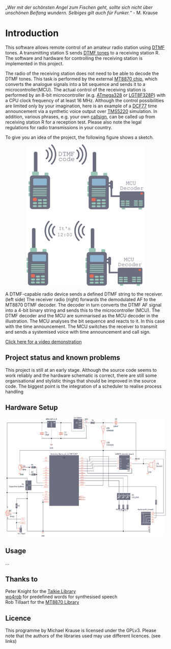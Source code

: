*„Wer mit der schönsten Angel zum Fischen geht, sollte sich nicht über unschönen Beifang wundern. Selbiges gilt auch für Funker.“* - M. Krause

# Introduction
This software allows remote control of an amateur radio station using [DTMF](https://en.wikipedia.org/wiki/DTMF) tones. 
A transmitting station S sends [DTMF tones](https://en.wikipedia.org/wiki/DTMF#Keypad) to a receiving station R. 
The software and hardware for controlling the receiving station is implemented in this project.

The radio of the receiving station does not need to be able to decode the DTMF tones. 
This task is performed by the external [MT8870 chip](https://archive.fo/ns0sL), which converts the analogue signals into a bit sequence and sends it to a microcontroller(MCU). 
The actual control of the receiving station is performed by an 8-bit microcontroller (e.g. 
[ATmega328](https://docs.arduino.cc/hardware/nano/) or [LGT8F328P](https://github.com/dbuezas/lgt8fx)) with a CPU clock frequency of at least 16 MHz. 
Although the control possibilities are limited only by your imagination, here is an example of a [DCF77](https://en.wikipedia.org/wiki/DCF77) time announcement via a synthetic voice output over [TMS5220](https://en.wikipedia.org/wiki/Texas_Instruments_LPC_Speech_Chips) simulation. 
In addition, various phrases, e.g. your own [callsign](https://en.wikipedia.org/wiki/Call_sign#Amateur_radio), can be called up from receiving station R for a reception test. Please also note the legal regulations for radio transmissions in your country.

To give you an idea of the project, the following figure shows a sketch.

<div align="center">
  <img src="figures/DTMF_Communication.svg" alt="DTMF example picture" height="445" width="370">
</div>

A DTMF-capable radio device sends a defined DTMF string to the receiver. (left side)
The receiver radio (right) forwards the demodulated AF to the MT8870 DTMF decoder. The decoder in turn converts the DTMF AF signal into a 4-bit binary string and sends this to the microcontroller (MCU). The DTMF decoder and the MCU are summarised as the MCU decoder in the illustration. The MCU analyses the bit sequence and reacts to it. In this case with the time announcement. The MCU switches the receiver to transmit and sends a systemised voice with time announcement and call sign.

[Click here for a video demonstration](https://forum.tiband.de/uploads/default/original/1X/950e07430d2157a88715edeb444a1c2967b47505.mp4)

## Project status and known problems
This project is still at an early stage. Although the source code seems to work reliably and the hardware schematic is correct, there are still some organisational and stylistic things that should be improved in the source code. The biggest point is the integration of a scheduler to realise process handling 

## Hardware Setup
<div align="center">
  <img src="figures/Schematic_formatiert.svg" alt="DTMF example picture" height="376" width="575">
</div>

## Usage
...

## Thanks to
Peter Knight for the [Talkie Library](https://github.com/going-digital/Talkie)<br>
[wo4rob](http://www.wo4rob.com/DTMF-Remote-Control.html) for predefined words for synthesised speech<br>
Rob Tillaart for the [MT8870 Library](https://github.com/RobTillaart/MT8870)<br>

## Licence
This programme by Michael Krause is licensed under the GPLv3.
Please note that the authors of the libraries used may use different licences. (see links)